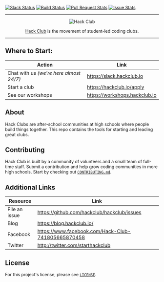 <a name="top"></a>
[![Slack Status](https://slack.hackclub.io/badge.svg)](https://slack.hackclub.io)
[![Build Status](https://circleci.com/gh/hackclub/hackclub.svg?style=shield)](https://circleci.com/gh/hackclub/hackclub)
[![Pull Request Stats](http://issuestats.com/github/hackclub/hackclub/badge/pr?style=flat)](http://issuestats.com/github/hackclub/hackclub)
[![Issue Stats](http://issuestats.com/github/hackclub/hackclub/badge/issue?style=flat)](http://issuestats.com/github/hackclub/hackclub)

------------------------------------------------------------------------------

<p align="center"><img src="https://cdn.rawgit.com/hackclub/meta/82000f7457efdfc20b9feff4da718f6839e69c05/logos/hack_club_red_text.svg" alt="Hack Club"/></p>
<p align="center">
  <a href="https://hackclub.io)">Hack Club</a> is the movement of student-led coding clubs.
</p>

-------------------------------------------------------------------------------

## Where to Start:

| Action                                  | Link                          |
| --------------------------------------- | ----------------------------- |
| Chat with us _(we're here almost 24/7)_ | https://slack.hackclub.io     |
| Start a club                            | https://hackclub.io/apply     |
| See our workshops                       | https://workshops.hackclub.io |

## About

Hack Clubs are after-school communities at high schools where people build
things together. This repo contains the tools for starting and leading great
clubs.

## Contributing

Hack Club is built by a community of volunteers and a small team of full-time
staff. Submit a contribution and help grow coding communities in more high
schools. Start by checking out [`CONTRIBUTING.md`](CONTRIBUTING.md).

## Additional Links

| Resource      | Link                                               |
| ------------- | -------------------------------------------------- |
| File an issue | https://github.com/hackclub/hackclub/issues        |
| Blog          | https://blog.hackclub.io/                          |
| Facebook      | https://www.facebook.com/Hack-Club-741805665870458 |
| Twitter       | http://twitter.com/starthackclub                   |

## License

For this project's license, please see [`LICENSE`](LICENSE).
